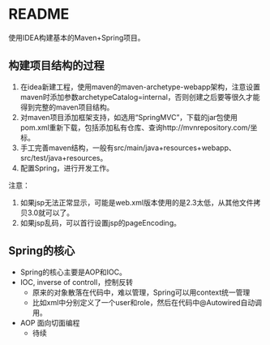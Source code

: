 # README
使用IDEA构建基本的Maven+Spring项目。

## 构建项目结构的过程
1. 在idea新建工程，使用maven的maven-archetype-webapp架构，注意设置maven时添加参数archetypeCatalog=internal，否则创建之后要等很久才能得到完整的maven项目结构。
2. 对maven项目添加框架支持，如选用“SpringMVC”，下载的jar包使用pom.xml重新下载，包括添加私有仓库、查询http://mvnrepository.com/坐标。
3. 手工完善maven结构，一般有src/main/java+resources+webapp、src/test/java+resources。
4. 配置Spring，进行开发工作。

注意：
1. 如果jsp无法正常显示，可能是web.xml版本使用的是2.3太低，从其他文件拷贝3.0就可以了。
2. 如果jsp乱码，可以首行设置jsp的pageEncoding。

## Spring的核心
* Spring的核心主要是AOP和IOC。
* IOC, inverse of controll，控制反转
    * 原来的对象散落在代码中，难以管理，Spring可以用context统一管理
    * 比如xml中分别定义了一个user和role，然后在代码中@Autowired自动调用。
* AOP 面向切面编程
    * 待续